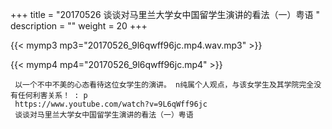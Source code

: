 +++
title = "20170526  谈谈对马里兰大学女中国留学生演讲的看法（一）粤语 "
description = ""
weight = 20
+++

{{< mymp3 mp3="20170526_9l6qwff96jc.mp4.wav.mp3" >}}

{{< mymp4 mp4="20170526_9l6qwff96jc.mp4" >}}

     以一个不中不美的心态看待这位女学生的演讲。 n纯属个人观点，与该女学生及其学院完全没有任何利害关系！ : p 
     https://www.youtube.com/watch?v=9L6qWff96jc 
     谈谈对马里兰大学女中国留学生演讲的看法（一）粤语 
